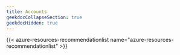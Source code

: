 ```yaml
---
title: Accounts
geekdocCollapseSection: true
geekdocHidden: true
---
```


{{< azure-resources-recommendationlist name="azure-resources-recommendationlist" >}}
